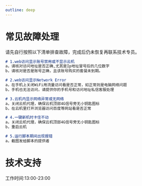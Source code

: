 ```yaml
---
outline: deep
---
```


# 常见故障处理

请先自行按照以下清单排查故障，完成后仍未恢复再联系技术专员。

```md
# 1.web访问显示账号禁用或不显示云机
a，请核对访问地址是否正确,尤其是Ip地址冒号后的几位数字
b，请核对是否是账号正确，且该账号购买的套餐未到期。

# 2.web访问显示Network Error
a，在手机上关闭WiFi用流量访问看是否正常，如正常则是电脑网络问题
b，手机也无法访问，请提供你的手机号和访问地址私信客服处理

# 3.云机内显示网络异常或无网络
a，关闭云机代理，确保云机顶部4G信号旁无小钥匙图标
b，在云机里打开浏览器访问百度等网站看是否正常

# 4.一键新机时卡住不动
a，关闭云机代理，确保云机顶部4G信号旁无小钥匙图标
b，重启云机

# 5.运行脚本期间出现报错
a，截图发给脚本的提供者

```

# 技术支持

工作时间:13:00-23:00

